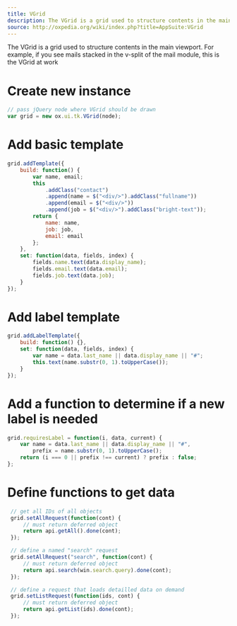 ```yaml
---
title: VGrid
description: The VGrid is a grid used to structure contents in the main viewport.
source: http://oxpedia.org/wiki/index.php?title=AppSuite:VGrid
---
```


The VGrid is a grid used to structure contents in the main viewport. 
For example, if you see mails stacked in the v-split of the mail module, this is the VGrid at work

# Create new instance


```javascript
// pass jQuery node where VGrid should be drawn
var grid = new ox.ui.tk.VGrid(node);
```

# Add basic template


```javascript
grid.addTemplate({
    build: function() {
        var name, email;
        this
            .addClass("contact")
            .append(name = $("<div/>").addClass("fullname"))
            .append(email = $("<div/>"))
            .append(job = $("<div/>").addClass("bright-text"));
        return {
            name: name,
            job: job,
            email: email
        };
    },
    set: function(data, fields, index) {
        fields.name.text(data.display_name);
        fields.email.text(data.email);
        fields.job.text(data.job);
    }
});
```

# Add label template

```javascript
grid.addLabelTemplate({
    build: function() {},
    set: function(data, fields, index) {
        var name = data.last_name || data.display_name || "#";
        this.text(name.substr(0, 1).toUpperCase());
    }
});
```

# Add a function to determine if a new label is needed


```javascript
grid.requiresLabel = function(i, data, current) {
    var name = data.last_name || data.display_name || "#",
        prefix = name.substr(0, 1).toUpperCase();
    return (i === 0 || prefix !== current) ? prefix : false;
};
```


# Define functions to get data


```javascript
 // get all IDs of all objects
 grid.setAllRequest(function(cont) {
     // must return deferred object
     return api.getAll().done(cont);
 });

 // define a named "search" request
 grid.setAllRequest("search", function(cont) {
     // must return deferred object
     return api.search(win.search.query).done(cont);
 });

 // define a request that loads detailled data on demand
 grid.setListRequest(function(ids, cont) {
     // must return deferred object
     return api.getList(ids).done(cont);
 });
```

